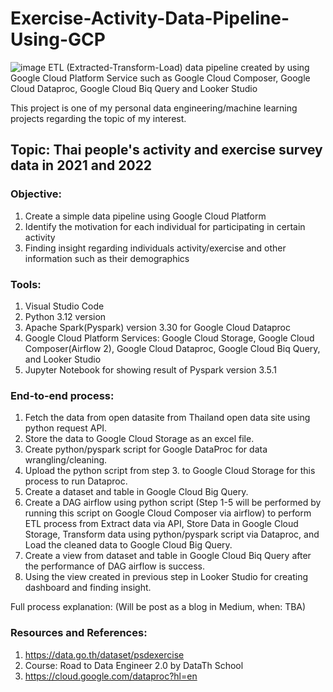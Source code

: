 # Exercise-Activity-Data-Pipeline-Using-GCP

![image](https://github.com/NapojTH/Exercise-Activity-Data-Pipeline-Using-GCP/assets/67892412/4d351b43-eee4-44e0-9818-31b27bee5434)
ETL (Extracted-Transform-Load) data pipeline created by using Google Cloud Platform Service such as Google Cloud Composer, Google Cloud Dataproc, Google Cloud Biq Query and Looker Studio

This project is one of my personal data engineering/machine learning projects regarding the topic of my interest.

## Topic: Thai people's activity and exercise survey data in 2021 and 2022

### Objective: 
1. Create a simple data pipeline using Google Cloud Platform
2. Identify the motivation for each individual for participating in certain activity
3. Finding insight regarding individuals activity/exercise and other information such as their demographics

### Tools:
1. Visual Studio Code
2. Python 3.12 version
3. Apache Spark(Pyspark) version 3.30 for Google Cloud Dataproc
4. Google Cloud Platform Services: Google Cloud Storage, Google Cloud Composer(Airflow 2), Google Cloud Dataproc, Google Cloud Biq Query, and Looker Studio
5. Jupyter Notebook for showing result of Pyspark version 3.5.1

### End-to-end process:
1. Fetch the data from open datasite from Thailand open data site using python request API. 
2. Store the data to Google Cloud Storage as an excel file.
3. Create python/pyspark script for Google DataProc for data wrangling/cleaning.
4. Upload the python script from step 3. to Google Cloud Storage for this process to run Dataproc.
5. Create a dataset and table in Google Cloud Big Query. 
6. Create a DAG airflow using python script (Step 1-5 will be performed by running this script on Google Cloud Composer via airflow) to perform ETL process
   from Extract data via API, Store Data in Google Cloud Storage, Transform data using python/pyspark script via Dataproc, and Load the cleaned data to Google Cloud Big Query.
7. Create a view from dataset and table in Google Cloud Biq Query after the performance of DAG airflow is success.
8. Using the view created in previous step in Looker Studio for creating dashboard and finding insight.

Full process explanation: (Will be post as a blog in Medium, when: TBA)

### Resources and References:
1. https://data.go.th/dataset/psdexercise
2. Course: Road to Data Engineer 2.0 by DataTh School
3. https://cloud.google.com/dataproc?hl=en
